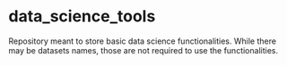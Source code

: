 # data_science_tools
Repository meant to store basic data science functionalities.  While there may be datasets names, those are not required to use the functionalities.
